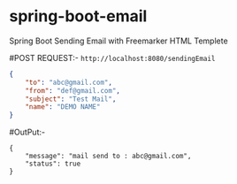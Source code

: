 # spring-boot-email
Spring Boot Sending Email with Freemarker HTML Templete

#POST REQUEST:-
```http://localhost:8080/sendingEmail```
```json
{
	"to": "abc@gmail.com",
	"from": "def@gmail.com",
	"subject": "Test Mail",
	"name": "DEMO NAME"
}
```
#OutPut:-
```
{
    "message": "mail send to : abc@gmail.com",
    "status": true
}
```
